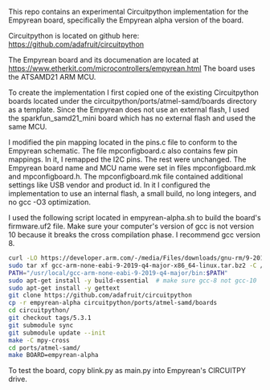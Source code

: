 
This repo contains an experimental Circuitpython implementation
for the Empyrean board, specifically the Empyrean alpha version
of the board.

Circuitpython is located on github here:
https://github.com/adafruit/circuitpython

The Empyrean board and its documenation are located at
https://www.etherkit.com/microcontrollers/empyrean.html
The board uses the ATSAMD21 ARM MCU.

To create the implementation I first copied one of the existing
Circuitpython boards located under
the circuitpython/ports/atmel-samd/boards
directory as a template.  Since the Empyrean does not use an external
flash, I used the sparkfun_samd21_mini board which has no
external flash and used the same MCU.

I modified the pin mapping
located in the pins.c file to conform to the Empyrean schematic.
The file mpconfigboard.c also contains few pin mappings.
In it, I remapped the I2C pins.  The rest were unchanged.  The Empyrean
board name and MCU name were set in files mpconfigboard.mk and mpconfigboard.h.
The mpconfigboard.mk file contained additional settings
like USB vendor and product id.  In it I configured
the implementation to use an internal flash, a small build, no
long integers, and no gcc -O3 optimization.

I used the following script located in empyrean-alpha.sh
to build the board's firmware.uf2 file.  Make sure your
computer's version of gcc is not version 10 because
it breaks the cross compilation phase. I recommend gcc version 8.

```bash
curl -LO https://developer.arm.com/-/media/Files/downloads/gnu-rm/9-2019q4/gcc-arm-none-eabi-9-2019-q4-major-x86_64-linux.tar.bz2
sudo tar xf gcc-arm-none-eabi-9-2019-q4-major-x86_64-linux.tar.bz2 -C /usr/local --no-same-owner
PATH="/usr/local/gcc-arm-none-eabi-9-2019-q4-major/bin:$PATH"
sudo apt-get install -y build-essential  # make sure gcc-8 not gcc-10
sudo apt-get install -y gettext
git clone https://github.com/adafruit/circuitpython
cp -r empyrean-alpha circuitpython/ports/atmel-samd/boards
cd circuitpython/
git checkout tags/5.3.1
git submodule sync
git submodule update --init
make -C mpy-cross 
cd ports/atmel-samd/
make BOARD=empyrean-alpha
```

To test the board, copy blink.py as main.py into Empyrean's CIRCUITPY 
drive.


